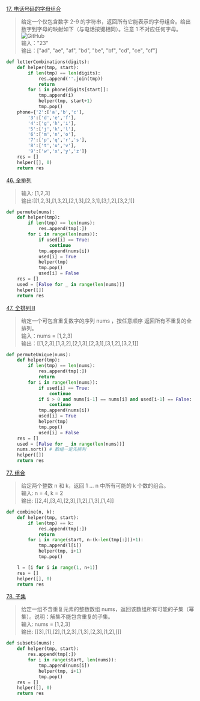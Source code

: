 [17. 电话号码的字母组合](https://leetcode-cn.com/problems/letter-combinations-of-a-phone-number/)
> 给定一个仅包含数字 2-9 的字符串，返回所有它能表示的字母组合。给出数字到字母的映射如下（与电话按键相同）。注意 1 不对应任何字母。
![GitHub](https://assets.leetcode-cn.com/aliyun-lc-upload/original_images/17_telephone_keypad.png) <br>
> 输入："23"<br>
> 输出：["ad", "ae", "af", "bd", "be", "bf", "cd", "ce", "cf"]
```python
def letterCombinations(digits):
    def helper(tmp, start):
        if len(tmp) == len(digits):
            res.append(''.join(tmp))
            return
        for i in phone[digits[start]]:
            tmp.append(i)
            helper(tmp, start+1)
            tmp.pop()
    phone={'2':['a','b','c'],
        '3':['d','e','f'],
        '4':['g','h','i'],
        '5':['j','k','l'],
        '6':['m','n','o'],
        '7':['p','q','r','s'],
        '8':['t','u','v'],
        '9':['w','x','y','z']}
    res = []
    helper([], 0)
    return res
```
[46. 全排列](https://leetcode-cn.com/problems/permutations/)
>输入: [1,2,3] <br>
>输出:[[1,2,3],[1,3,2],[2,1,3],[2,3,1],[3,1,2],[3,2,1]]
```python
def permute(nums):
    def helper(tmp):
        if len(tmp) == len(nums):
            res.append(tmp[:])
        for i in range(len(nums)):
            if used[i] == True:
                continue
            tmp.append(nums[i])
            used[i] = True
            helper(tmp)
            tmp.pop()
            used[i] = False
    res = []
    used = [False for _ in range(len(nums))]
    helper([])
    return res
```
[47. 全排列 II](https://leetcode-cn.com/problems/permutations-ii/)
>给定一个可包含重复数字的序列 nums ，按任意顺序 返回所有不重复的全排列。<br>
>输入：nums = [1,2,3]<br>
>输出：[[1,2,3],[1,3,2],[2,1,3],[2,3,1],[3,1,2],[3,2,1]]
```python
def permuteUnique(nums):
    def helper(tmp):
        if len(tmp) == len(nums):
            res.append(tmp[:])
            return
        for i in range(len(nums)):
            if used[i] == True:
                continue
            if i > 0 and nums[i-1] == nums[i] and used[i-1] == False:
                continue
            tmp.append(nums[i])
            used[i] = True
            helper(tmp)
            tmp.pop()
            used[i] = False
    res = []
    used = [False for _ in range(len(nums))]
    nums.sort() # 数组一定先排列
    helper([])
    return res
```
[77. 组合](https://leetcode-cn.com/problems/combinations/)
>给定两个整数 n 和 k，返回 1 ... n 中所有可能的 k 个数的组合。<br>
>输入: n = 4, k = 2<br>
>输出: [[2,4],[3,4],[2,3],[1,2],[1,3],[1,4]]
```python
def combine(n, k):
    def helper(tmp, start):
        if len(tmp) == k:
            res.append(tmp[:])
            return
        for i in range(start, n-(k-len(tmp[:]))+1):
            tmp.append(l[i])
            helper(tmp, i+1)
            tmp.pop()

    l = [i for i in range(1, n+1)]
    res = []
    helper([], 0)
    return res
```
[78. 子集](https://leetcode-cn.com/problems/subsets/)
>给定一组不含重复元素的整数数组 nums，返回该数组所有可能的子集（幂集）。说明：解集不能包含重复的子集。<br>
>输入: nums = [1,2,3] <br>
输出: [[3],[1],[2],[1,2,3],[1,3],[2,3],[1,2],[]] 
```python
def subsets(nums):
    def helper(tmp, start):
        res.append(tmp[:])
        for i in range(start, len(nums)):
            tmp.append(nums[i])
            helper(tmp, i+1)
            tmp.pop()
    res = []
    helper([], 0)
    return res
```
